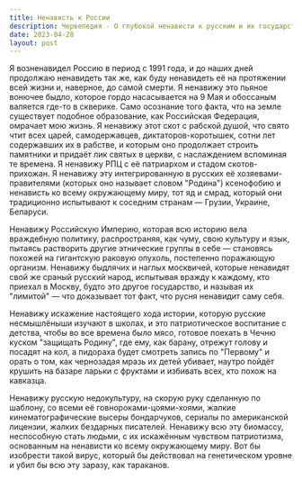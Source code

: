 ```yaml
---
title: Ненависть к России
description: Червепедия - О глубокой ненависти к русским и их государству.
date: 2023-04-28
layout: post
---
```


<p>Я возненавидел Россию в период с 1991 года, и до наших дней продолжаю ненавидеть так же, как буду ненавидеть её на протяжении всей жизни и, наверное, до самой смерти. Я ненавижу это пьяное вонючее быдло, которое гордо насасывается на 9 Мая и обоссаным валяется где-то в скверике. Само осознание того факта, что на земле существует подобное образование, как Российская Федерация, омрачает мою жизнь. Я ненавижу этот скот с рабской душой, что свято чтит всех царей, самодержавцев, диктаторов-коротышек, сотни лет содержавших их в рабстве, и которым оно продолжает строить памятники и придаёт лик святых в церкви, с наслаждением вспоминая те времена. Я ненавижу РПЦ с её патриархом и стадом скотов-прихожан. Я ненавижу эту интегрированную в русских её хозяевами-правителями (которых оно называет словом "Родина") ксенофобию и ненависть ко всему окружающему миру, тот яд и смрад, который они традиционно испытывают к соседним странам — Грузии, Украине, Беларуси.</p>

<p>Ненавижу Российскую Империю, которая всю историю вела враждебную политику, распространяя, как чуму, свою культуру и язык, пытаясь растворить другие этнические группы в себе — становясь похожей на гигантскую раковую опухоль, постепенно поражающую организм. Ненавижу быдлячих и наглых москвичей, которые ненавидят свой же сраный русский народ, испытывая вражду к каждому, кто приехал в Москву, будто это другое государство, и называя их "лимитой" — что доказывает тот факт, что русня ненавидит саму себя.</p>

<p>Ненавижу искажение настоящего хода истории, которую русские несмышлёныши изучают в школах, и это патриотическое воспитание с детства, чтобы во все времена было мясо, готовое поехать в Чечню куском "защищать Родину", где ему, как барану, отрежут голову и посадят на кол, а пидораха будет смотреть запись по "Первому" и орать о том, как чернозадая мразь их детей убивает, наутро пойдёт крушить на базаре ларьки с фруктами и избивать всех, кто похож на кавказца.</p>

<p>Ненавижу русскую недокультуру, на скорую руку сделанную по шаблону, со всеми её говнороками-цоями-хоями, жалкие кинематографические высеры бондарчуков, сериалы по американской лицензии, жалких бездарных писателей. Ненавижу всю эту биомассу, неспособную стать людьми, с их искажённым чувством патриотизма, основанным на ненависти ко всему окружающему миру. Вот бы изобрести такой вирус, который бы действовал на генетическом уровне и убил бы всю эту заразу, как тараканов.</p>